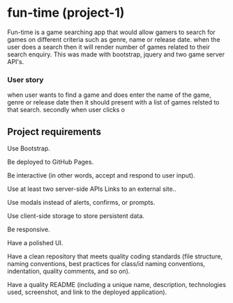 # fun-time (project-1)
Fun-time is a game searching app that would allow gamers to search for games on different criteria such as genre, name or release date. when the user does a search then it will render number of games related to their search enquiry. This was made with bootstrap, jquery and two game server API's.

### User story
when user wants to find a game and does enter the name of the game, genre or release date then it should present with a list of games relsted to that search.
secondly when user clicks o



## Project requirements

Use Bootstrap.

Be deployed to GitHub Pages.

Be interactive (in other words, accept and respond to user input).

Use at least two server-side APIs Links to an external site..

Use modals instead of alerts, confirms, or prompts.

Use client-side storage to store persistent data.

Be responsive.

Have a polished UI.

Have a clean repository that meets quality coding standards (file structure, naming conventions, best practices for class/id naming conventions, indentation, quality comments, and so on).

Have a quality README (including a unique name, description, technologies used, screenshot, and link to the deployed application).

